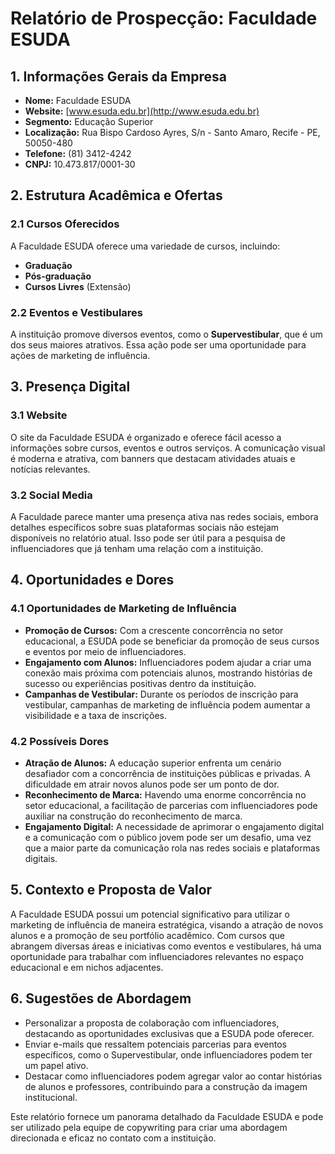 # Relatório de Prospecção: Faculdade ESUDA

## 1. Informações Gerais da Empresa
- **Nome:** Faculdade ESUDA
- **Website:** [www.esuda.edu.br](http://www.esuda.edu.br)
- **Segmento:** Educação Superior
- **Localização:** Rua Bispo Cardoso Ayres, S/n - Santo Amaro, Recife - PE, 50050-480
- **Telefone:** (81) 3412-4242
- **CNPJ:** 10.473.817/0001-30

## 2. Estrutura Acadêmica e Ofertas
### 2.1 Cursos Oferecidos
A Faculdade ESUDA oferece uma variedade de cursos, incluindo:
- **Graduação**
- **Pós-graduação**
- **Cursos Livres** (Extensão)
  
### 2.2 Eventos e Vestibulares
A instituição promove diversos eventos, como o **Supervestibular**, que é um dos seus maiores atrativos. Essa ação pode ser uma oportunidade para ações de marketing de influência.

## 3. Presença Digital
### 3.1 Website
O site da Faculdade ESUDA é organizado e oferece fácil acesso a informações sobre cursos, eventos e outros serviços. A comunicação visual é moderna e atrativa, com banners que destacam atividades atuais e notícias relevantes.

### 3.2 Social Media
A Faculdade parece manter uma presença ativa nas redes sociais, embora detalhes específicos sobre suas plataformas sociais não estejam disponíveis no relatório atual. Isso pode ser útil para a pesquisa de influenciadores que já tenham uma relação com a instituição.

## 4. Oportunidades e Dores
### 4.1 Oportunidades de Marketing de Influência
- **Promoção de Cursos:** Com a crescente concorrência no setor educacional, a ESUDA pode se beneficiar da promoção de seus cursos e eventos por meio de influenciadores.
- **Engajamento com Alunos:** Influenciadores podem ajudar a criar uma conexão mais próxima com potenciais alunos, mostrando histórias de sucesso ou experiências positivas dentro da instituição.
- **Campanhas de Vestibular:** Durante os períodos de inscrição para vestibular, campanhas de marketing de influência podem aumentar a visibilidade e a taxa de inscrições.

### 4.2 Possíveis Dores
- **Atração de Alunos:** A educação superior enfrenta um cenário desafiador com a concorrência de instituições públicas e privadas. A dificuldade em atrair novos alunos pode ser um ponto de dor.
- **Reconhecimento de Marca:** Havendo uma enorme concorrência no setor educacional, a facilitação de parcerias com influenciadores pode auxiliar na construção do reconhecimento de marca.
- **Engajamento Digital:** A necessidade de aprimorar o engajamento digital e a comunicação com o público jovem pode ser um desafio, uma vez que a maior parte da comunicação rola nas redes sociais e plataformas digitais.

## 5. Contexto e Proposta de Valor
A Faculdade ESUDA possui um potencial significativo para utilizar o marketing de influência de maneira estratégica, visando a atração de novos alunos e a promoção de seu portfólio acadêmico. Com cursos que abrangem diversas áreas e iniciativas como eventos e vestibulares, há uma oportunidade para trabalhar com influenciadores relevantes no espaço educacional e em nichos adjacentes.

## 6. Sugestões de Abordagem
- Personalizar a proposta de colaboração com influenciadores, destacando as oportunidades exclusivas que a ESUDA pode oferecer.
- Enviar e-mails que ressaltem potenciais parcerias para eventos específicos, como o Supervestibular, onde influenciadores podem ter um papel ativo.
- Destacar como influenciadores podem agregar valor ao contar histórias de alunos e professores, contribuindo para a construção da imagem institucional.

Este relatório fornece um panorama detalhado da Faculdade ESUDA e pode ser utilizado pela equipe de copywriting para criar uma abordagem direcionada e eficaz no contato com a instituição.
